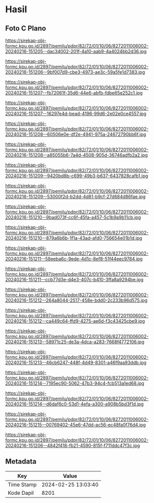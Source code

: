# Hasil

## Foto C Plano

https://sirekap-obj-formc.kpu.go.id/2897/pemilu/pdpr/82/72/01/10/06/8272011006002-20240216-151205--dac34002-201f-4a10-aab9-4a4024bb2d36.jpg

https://sirekap-obj-formc.kpu.go.id/2897/pemilu/pdpr/82/72/01/10/06/8272011006002-20240216-151206--9bf007d9-cbe3-4973-ae3c-59a5fe1d7383.jpg

https://sirekap-obj-formc.kpu.go.id/2897/pemilu/pdpr/82/72/01/10/06/8272011006002-20240216-151207--fb72061f-35d6-44e6-abfb-fdbe65e252c1.jpg

https://sirekap-obj-formc.kpu.go.id/2897/pemilu/pdpr/82/72/01/10/06/8272011006002-20240216-151207--16297e4d-bead-4196-99d6-2e02e0ce4557.jpg

https://sirekap-obj-formc.kpu.go.id/2897/pemilu/pdpr/82/72/01/10/06/8272011006002-20240216-151208--60506e0e-df2e-4941-975a-24672790bb6f.jpg

https://sirekap-obj-formc.kpu.go.id/2897/pemilu/pdpr/82/72/01/10/06/8272011006002-20240216-151208--a85055b6-7a4d-4508-905d-36746adfb2a2.jpg

https://sirekap-obj-formc.kpu.go.id/2897/pemilu/pdpr/82/72/01/10/06/8272011006002-20240216-151209--9420bd8b-c699-49b3-b637-6437828cafb1.jpg

https://sirekap-obj-formc.kpu.go.id/2897/pemilu/pdpr/82/72/01/10/06/8272011006002-20240216-151209--53000f2d-b2dd-4d81-b9cf-27d684d86fae.jpg

https://sirekap-obj-formc.kpu.go.id/2897/pemilu/pdpr/82/72/01/10/06/8272011006002-20240216-151210--9bad073f-cc6f-45fa-a457-5c1b9a9b11cb.jpg

https://sirekap-obj-formc.kpu.go.id/2897/pemilu/pdpr/82/72/01/10/06/8272011006002-20240216-151210--879a6b6b-1f1a-43ad-afd0-756654e01b1d.jpg

https://sirekap-obj-formc.kpu.go.id/2897/pemilu/pdpr/82/72/01/10/06/8272011006002-20240216-151211--58eeba6c-9ede-4d1c-8ef8-51f44eec9784.jpg

https://sirekap-obj-formc.kpu.go.id/2897/pemilu/pdpr/82/72/01/10/06/8272011006002-20240216-151211--ccb77d3e-d4e3-407c-b410-3ffa8a9294be.jpg

https://sirekap-obj-formc.kpu.go.id/2897/pemilu/pdpr/82/72/01/10/06/8272011006002-20240216-151212--264a8044-2517-458e-bdd0-2c233b96d575.jpg

https://sirekap-obj-formc.kpu.go.id/2897/pemilu/pdpr/82/72/01/10/06/8272011006002-20240216-151212--ca449c64-ffd9-4275-ae6d-f3c43425cbe9.jpg

https://sirekap-obj-formc.kpu.go.id/2897/pemilu/pdpr/82/72/01/10/06/8272011006002-20240216-151213--58971c25-de3a-4dca-a283-7668f4772106.jpg

https://sirekap-obj-formc.kpu.go.id/2897/pemilu/pdpr/82/72/01/10/06/8272011006002-20240216-151213--46cb6247-448f-4d49-8301-a46f9aa93ddb.jpg

https://sirekap-obj-formc.kpu.go.id/2897/pemilu/pdpr/82/72/01/10/06/8272011006002-20240216-151214--7195ec90-5062-47b3-94c4-fcb513a1ed68.jpg

https://sirekap-obj-formc.kpu.go.id/2897/pemilu/pdpr/82/72/01/10/06/8272011006002-20240216-151214--d6daf6c0-53d1-4efa-a300-a908b5bd3f1d.jpg

https://sirekap-obj-formc.kpu.go.id/2897/pemilu/pdpr/82/72/01/10/06/8272011006002-20240216-151215--00769402-45e6-47dd-ac56-ec48fa0f76d4.jpg

https://sirekap-obj-formc.kpu.go.id/2897/pemilu/pdpr/82/72/01/10/06/8272011006002-20240216-151206--4842f418-fb21-4590-815f-f711ddc47f3c.jpg


## Metadata

| Key        | Value               |
| ---------- | ------------------- |
| Time Stamp | 2024-02-25 13:03:40 |
| Kode Dapil | 8201                |




